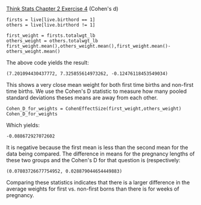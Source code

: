 [Think Stats Chapter 2 Exercise 4](http://greenteapress.com/thinkstats2/html/thinkstats2003.html#toc24) (Cohen's d)


```{python}
firsts = live[live.birthord == 1]
others = live[live.birthord != 1]

first_weight = firsts.totalwgt_lb
others_weight = others.totalwgt_lb
first_weight.mean(),others_weight.mean(),first_weight.mean()-others_weight.mean()

```

The above code yields the result:
```
(7.201094430437772, 7.325855614973262, -0.12476118453549034)
```
This shows a very close mean weight for both first time births and non-first time births. We use the Cohen's D statistic to measure how many pooled standard deviations theses means are away from each other.

```{python}
Cohen_D_for_weights = CohenEffectSize(first_weight,others_weight)
Cohen_D_for_weights
```
Which yields:
```
-0.088672927072602
```

It is negative because the first mean is less than the second mean for the data being compared. The difference in means for the pregnancy lengths of these two groups and the Cohen's D for that question is (respectively:
```
(0.07803726677754952, 0.028879044654449883)
```
Comparing these statistics indicates that there is a larger difference in the average weights for first vs. non-first borns than there is for weeks of pregnancy. 
